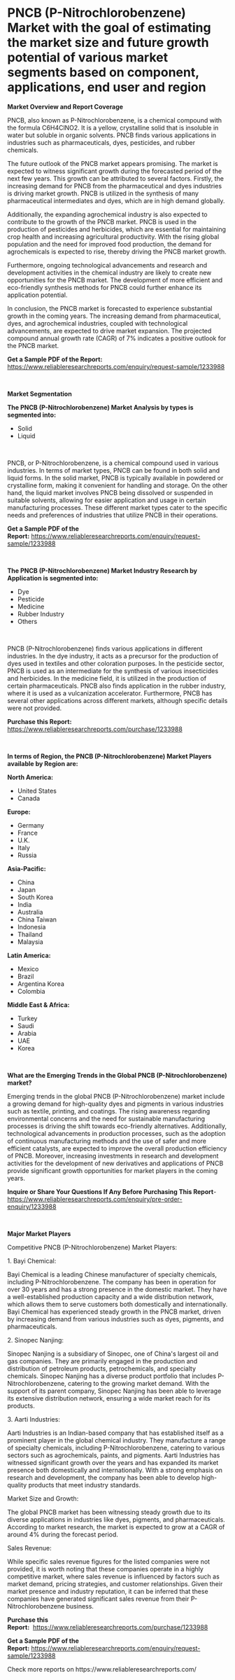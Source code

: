 <p><h1>PNCB (P-Nitrochlorobenzene) Market with the goal of estimating the market size and future growth potential of various market segments based on component, applications, end user and region</h1></p><p><strong>Market Overview and Report Coverage</strong></p>
<p><p>PNCB, also known as P-Nitrochlorobenzene, is a chemical compound with the formula C6H4ClNO2. It is a yellow, crystalline solid that is insoluble in water but soluble in organic solvents. PNCB finds various applications in industries such as pharmaceuticals, dyes, pesticides, and rubber chemicals.</p><p>The future outlook of the PNCB market appears promising. The market is expected to witness significant growth during the forecasted period of the next few years. This growth can be attributed to several factors. Firstly, the increasing demand for PNCB from the pharmaceutical and dyes industries is driving market growth. PNCB is utilized in the synthesis of many pharmaceutical intermediates and dyes, which are in high demand globally.</p><p>Additionally, the expanding agrochemical industry is also expected to contribute to the growth of the PNCB market. PNCB is used in the production of pesticides and herbicides, which are essential for maintaining crop health and increasing agricultural productivity. With the rising global population and the need for improved food production, the demand for agrochemicals is expected to rise, thereby driving the PNCB market growth.</p><p>Furthermore, ongoing technological advancements and research and development activities in the chemical industry are likely to create new opportunities for the PNCB market. The development of more efficient and eco-friendly synthesis methods for PNCB could further enhance its application potential.</p><p>In conclusion, the PNCB market is forecasted to experience substantial growth in the coming years. The increasing demand from pharmaceutical, dyes, and agrochemical industries, coupled with technological advancements, are expected to drive market expansion. The projected compound annual growth rate (CAGR) of 7% indicates a positive outlook for the PNCB market.</p></p>
<p><strong>Get a Sample PDF of the Report:</strong> <a href="https://www.reliableresearchreports.com/enquiry/request-sample/1233988">https://www.reliableresearchreports.com/enquiry/request-sample/1233988</a></p>
<p>&nbsp;</p>
<p><strong>Market Segmentation</strong></p>
<p><strong>The PNCB (P-Nitrochlorobenzene) Market Analysis by types is segmented into:</strong></p>
<p><ul><li>Solid</li><li>Liquid</li></ul></p>
<p>&nbsp;</p>
<p><p>PNCB, or P-Nitrochlorobenzene, is a chemical compound used in various industries. In terms of market types, PNCB can be found in both solid and liquid forms. In the solid market, PNCB is typically available in powdered or crystalline form, making it convenient for handling and storage. On the other hand, the liquid market involves PNCB being dissolved or suspended in suitable solvents, allowing for easier application and usage in certain manufacturing processes. These different market types cater to the specific needs and preferences of industries that utilize PNCB in their operations.</p></p>
<p><strong>Get a Sample PDF of the Report:</strong>&nbsp;<a href="https://www.reliableresearchreports.com/enquiry/request-sample/1233988">https://www.reliableresearchreports.com/enquiry/request-sample/1233988</a></p>
<p>&nbsp;</p>
<p><strong>The PNCB (P-Nitrochlorobenzene) Market Industry Research by Application is segmented into:</strong></p>
<p><ul><li>Dye</li><li>Pesticide</li><li>Medicine</li><li>Rubber Industry</li><li>Others</li></ul></p>
<p>&nbsp;</p>
<p><p>PNCB (P-Nitrochlorobenzene) finds various applications in different industries. In the dye industry, it acts as a precursor for the production of dyes used in textiles and other coloration purposes. In the pesticide sector, PNCB is used as an intermediate for the synthesis of various insecticides and herbicides. In the medicine field, it is utilized in the production of certain pharmaceuticals. PNCB also finds application in the rubber industry, where it is used as a vulcanization accelerator. Furthermore, PNCB has several other applications across different markets, although specific details were not provided.</p></p>
<p><strong>Purchase this Report:</strong>&nbsp; <a href="https://www.reliableresearchreports.com/purchase/1233988">https://www.reliableresearchreports.com/purchase/1233988</a></p>
<p>&nbsp;</p>
<p><strong>In terms of Region, the PNCB (P-Nitrochlorobenzene) Market Players available by Region are:</strong></p>
<p>
    <p> <strong> North America: </strong>
        <ul>
            <li>United States</li>
            <li>Canada</li>
        </ul>
        </p> 
    <p> <strong> Europe: </strong>
        <ul>
            <li>Germany</li>
            <li>France</li>
            <li>U.K.</li>
            <li>Italy</li>
            <li>Russia</li>
        </ul>
        </p> 
    <p> <strong> Asia-Pacific: </strong>
        <ul>
            <li>China</li>
            <li>Japan</li>
            <li>South Korea</li>
            <li>India</li>
            <li>Australia</li>
            <li>China Taiwan</li>
            <li>Indonesia</li>
            <li>Thailand</li>
            <li>Malaysia</li>
        </ul>
        </p> 
    <p> <strong> Latin America: </strong>
        <ul>
            <li>Mexico</li>
            <li>Brazil</li>
            <li>Argentina Korea</li>
            <li>Colombia</li>
        </ul>
        </p> 
    <p> <strong> Middle East & Africa: </strong>
        <ul>
            <li>Turkey</li>
            <li>Saudi</li>
            <li>Arabia</li>
            <li>UAE</li>
            <li>Korea</li>
        </ul>
    </p>
    </p>
<p>&nbsp;</p>
<p><strong>What are the Emerging Trends in the Global PNCB (P-Nitrochlorobenzene) market?</strong></p>
<p><p>Emerging trends in the global PNCB (P-Nitrochlorobenzene) market include a growing demand for high-quality dyes and pigments in various industries such as textile, printing, and coatings. The rising awareness regarding environmental concerns and the need for sustainable manufacturing processes is driving the shift towards eco-friendly alternatives. Additionally, technological advancements in production processes, such as the adoption of continuous manufacturing methods and the use of safer and more efficient catalysts, are expected to improve the overall production efficiency of PNCB. Moreover, increasing investments in research and development activities for the development of new derivatives and applications of PNCB provide significant growth opportunities for market players in the coming years.</p></p>
<p><strong>Inquire or Share Your Questions If Any Before Purchasing This Report</strong>- <a href="https://www.reliableresearchreports.com/enquiry/pre-order-enquiry/1233988">https://www.reliableresearchreports.com/enquiry/pre-order-enquiry/1233988</a></p>
<p>&nbsp;</p>
<p><strong>Major Market Players</strong></p>
<p><p>Competitive PNCB (P-Nitrochlorobenzene) Market Players:</p><p>1. Bayi Chemical:</p><p>Bayi Chemical is a leading Chinese manufacturer of specialty chemicals, including P-Nitrochlorobenzene. The company has been in operation for over 30 years and has a strong presence in the domestic market. They have a well-established production capacity and a wide distribution network, which allows them to serve customers both domestically and internationally. Bayi Chemical has experienced steady growth in the PNCB market, driven by increasing demand from various industries such as dyes, pigments, and pharmaceuticals.</p><p>2. Sinopec Nanjing:</p><p>Sinopec Nanjing is a subsidiary of Sinopec, one of China's largest oil and gas companies. They are primarily engaged in the production and distribution of petroleum products, petrochemicals, and specialty chemicals. Sinopec Nanjing has a diverse product portfolio that includes P-Nitrochlorobenzene, catering to the growing market demand. With the support of its parent company, Sinopec Nanjing has been able to leverage its extensive distribution network, ensuring a wide market reach for its products.</p><p>3. Aarti Industries:</p><p>Aarti Industries is an Indian-based company that has established itself as a prominent player in the global chemical industry. They manufacture a range of specialty chemicals, including P-Nitrochlorobenzene, catering to various sectors such as agrochemicals, paints, and pigments. Aarti Industries has witnessed significant growth over the years and has expanded its market presence both domestically and internationally. With a strong emphasis on research and development, the company has been able to develop high-quality products that meet industry standards.</p><p>Market Size and Growth:</p><p>The global PNCB market has been witnessing steady growth due to its diverse applications in industries like dyes, pigments, and pharmaceuticals. According to market research, the market is expected to grow at a CAGR of around 4% during the forecast period.</p><p>Sales Revenue:</p><p>While specific sales revenue figures for the listed companies were not provided, it is worth noting that these companies operate in a highly competitive market, where sales revenue is influenced by factors such as market demand, pricing strategies, and customer relationships. Given their market presence and industry reputation, it can be inferred that these companies have generated significant sales revenue from their P-Nitrochlorobenzene business.</p></p>
<p><strong>Purchase this Report:</strong>&nbsp;&nbsp;<a href="https://www.reliableresearchreports.com/purchase/1233988">https://www.reliableresearchreports.com/purchase/1233988</a></p>
<p></p>
<p><strong>Get a Sample PDF of the Report:</strong>&nbsp;<a href="https://www.reliableresearchreports.com/enquiry/request-sample/1233988">https://www.reliableresearchreports.com/enquiry/request-sample/1233988</a></p>
<p>Check more reports on https://www.reliableresearchreports.com/</p>